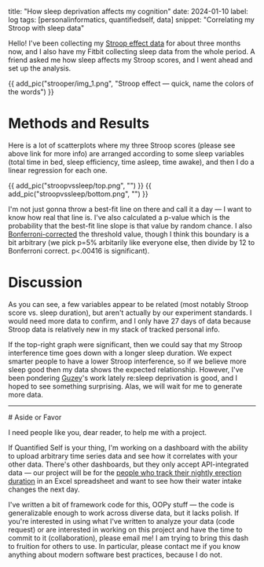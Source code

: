 title: "How sleep deprivation affects my cognition"
date: 2024-01-10
label: log
tags: [personalinformatics, quantifiedself, data]
snippet: "Correlating my Stroop with sleep data"

Hello! I've been collecting my [Stroop effect data](../../projects/strooper) for about three months now, and I also have my Fitbit collecting sleep data from the whole period. A friend asked me how sleep affects my Stroop scores, and I went ahead and set up the analysis.

{{ add_pic("strooper/img_1.png", "Stroop effect — quick, name the colors of the words") }}

# Methods and Results

Here is a lot of scatterplots where my three Stroop scores (please see above link for more info) are arranged according to some sleep variables (total time in bed, sleep efficiency, time asleep, time awake), and then I do a linear regression for each one.

{{ add_pic("stroopvssleep/top.png", "") }}
{{ add_pic("stroopvssleep/bottom.png", "") }}

I'm not just gonna throw a best-fit line on there and call it a day — I want to know how real that line is. I've also calculated a p-value which is the probability that the best-fit line slope is that value by random chance. I also [Bonferroni-corrected](https://en.wikipedia.org/wiki/Bonferroni_correction) the threshold value, though I think this boundary is a bit arbitrary (we pick p=5% arbitarily like everyone else, then divide by 12 to Bonferroni correct. p<.00416 is significant).

# Discussion 

As you can see, a few variables appear to be related (most notably Stroop score vs. sleep duration), but aren't actually by our experiment standards. I would need more data to confirm, and I only have 27 days of data because Stroop data is relatively new in my stack of tracked personal info. 

If the top-right graph were significant, then we could say that my Stroop interference time goes down with a longer sleep duration. We expect smarter people to have a lower Stroop interference, so if we believe more sleep good then my data shows the expected relationship. However, I've been pondering <a href="https://guzey.com/theses-on-sleep/">Guzey</a>'s work lately re:sleep deprivation is good, and I hoped to see something surprising. Alas, we will wait for me to generate more data. 

<hr>
# Aside or Favor

I need people like you, dear reader, to help me with a project.

If Quantified Self is your thing, I'm working on a dashboard with the ability to upload arbitrary time series data and see how it correlates with your other data. There's other dashboards, but they only accept API-integrated data — our project will be for the [people who track their nightly erection duration](https://www.businessinsider.com/bryan-johnson-sleeps-with-small-device-on-penis-track-erections-2023-9) in an Excel spreadsheet and want to see how their water intake changes the next day.

I've written a bit of framework code for this, OOPy stuff — the code is generalizable enough to work across diverse data, but it lacks polish. If you're interested in using what I've written to analyze your data (code request) or are interested in working on this project and have the time to commit to it (collaboration), please email me! I am trying to bring this dash to fruition for others to use. In particular, please contact me if you know anything about modern software best practices, because I do not. 
